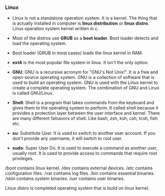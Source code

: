 ### Linux

- Linux is not a standalone operation system. It is a kernel. The thing that is actually installed in computer is **linux distribution** or **linux distro**. Linux operation system kernel written in c.

- Most of the distros use **GRUB** as a **boot loader**. Boot loader detects and load the operating system.

- Boot loader (GRUB in most cases) loads the linux kernel in RAM.

- **ext4** is the most popular file system in linux. It isn't the only option.

- **GNU**: GNU is a recursive acronym for "GNU's Not Unix!". It is a free and open-source operating system. GNU is a collection of software that is used to build an operating system. GNU is used with the Linux kernel to create a complete operating system. The combination of GNU and Linux is called GNU/Linux.

- **Shell**: Shell is a program that takes commands from the keyboard and gives them to the operating system to perform. It called shell because it provides a protection layer between the user interface and kernel. There are many different faloavors of shell. Like bash, zsh, ksh, csh, tcsh, fish etc.

- **su**: Substitute User. It is used to switch to another user account. If you don't provide any username, it will switch to root user.

- **sudo**: Super User Do. It is used to execute a command as another user, usually root. It is used to provide access to commands that require root privileges.

/boot contains linux kernel.
/dev contains external devices.
/etc contains configuration files. 
/var contains log files.
/bin contains essential binaries.
/sbin contains system binaries. 
/usr contains user binaries.

Linux distro is completed operating system that is build on linux kernel.
